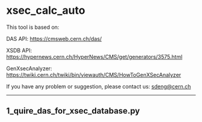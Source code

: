 # xsec_calc_auto
This tool is based on:

DAS API: <https://cmsweb.cern.ch/das/>

XSDB API: <https://hypernews.cern.ch/HyperNews/CMS/get/generators/3575.html>

GenXsecAnalyzer: <https://twiki.cern.ch/twiki/bin/viewauth/CMS/HowToGenXSecAnalyzer>

If you have any problem or suggestion, please contact us: sdeng@cern.ch

---
## 1_quire_das_for_xsec_database.py


